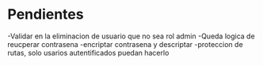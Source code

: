 # Pendientes

-Validar en la eliminacion de usuario que no sea rol admin
-Queda logica de reucperar contrasena
-encriptar contrasena y descriptar
-proteccion de rutas, solo usarios autentificados puedan hacerlo